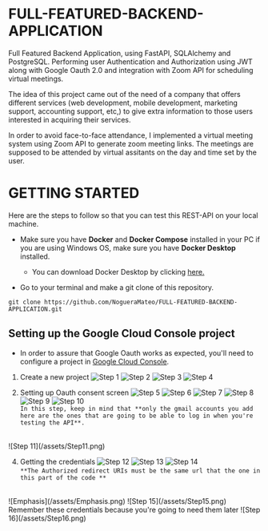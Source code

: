 # FULL-FEATURED-BACKEND-APPLICATION
Full Featured Backend Application, using FastAPI, SQLAlchemy and PostgreSQL. Performing user Authentication and Authorization using JWT along with Google Oauth 2.0 and integration with Zoom API for scheduling virtual meetings.

The idea of this project came out of the need of a company that offers different services (web development, mobile development, marketing support, accounting support, etc,) to give extra information to those users interested in acquiring their services. 

In order to avoid face-to-face attendance, I implemented a virtual meeting system using Zoom API to generate zoom meeting links. The meetings are supposed to be attended by virtual assitants on the day and time set by the user. 

# GETTING STARTED
Here are the steps to follow so that you can test this REST-API on your local machine.

- Make sure you have **Docker** and **Docker Compose** installed in your PC if you are using Windows OS, make sure you have **Docker Desktop** installed.
    - You can download Docker Desktop by clicking [here.](https://www.docker.com/products/docker-desktop/)

- Go to your terminal and make a git clone of this repository. 
```
git clone https://github.com/NogueraMateo/FULL-FEATURED-BACKEND-APPLICATION.git
```

## Setting up the Google Cloud Console project

- In order to assure that Google Oauth works as expected, you'll need to configure a project in [Google Cloud Console](https://console.cloud.google.com/welcome/new?_ga=2.117443785.-1160546546.1718048896). 

1. Create a new project
    ![Step 1](/assets/Step1.png)
    ![Step 2](/assets/Step2.png)
    ![Step 3](/assets/Step3.png)
    ![Step 4](/assets/Step4.png)

 2. Setting up Oauth consent screen
    ![Step 5](/assets/Step5.png)
    ![Step 6](/assets/Step6.png)
    ![Step 7](/assets/Step7.png)
    ![Step 8](/assets/Step8.png)
    ![Step 9](/assets/Step9.png)
    ![Step 10](/assets/Step10.png)
     <br>
`In this step, keep in mind that **only the gmail accounts you add here are the ones that are going to be able to log in when you're testing the API**.`
 <br>
    ![Step 11](/assets/Step11.png)

4. Getting the credentials
    ![Step 12](/assets/Step12.png)
    ![Step 13](/assets/Step13.png)
    ![Step 14](/assets/Step14.png) <br>
`**The Authorized redirect URIs must be the same url that the one in this part of the code **`
 <br>
    ![Emphasis](/assets/Emphasis.png)
    ![Step 15](/assets/Step15.png)
Remember these credentials because you're going to need them later
    ![Step 16](/assets/Step16.png)
